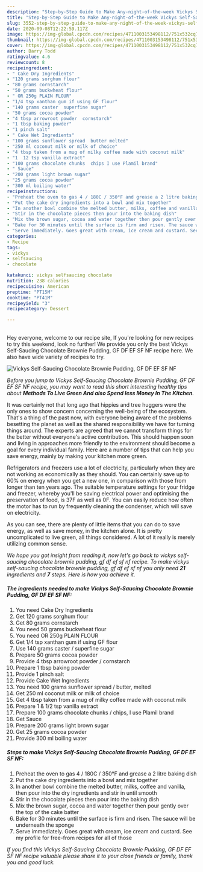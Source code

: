 ```yaml
---
description: "Step-by-Step Guide to Make Any-night-of-the-week Vickys Self-Saucing Chocolate Brownie Pudding, GF DF EF SF NF"
title: "Step-by-Step Guide to Make Any-night-of-the-week Vickys Self-Saucing Chocolate Brownie Pudding, GF DF EF SF NF"
slug: 3552-step-by-step-guide-to-make-any-night-of-the-week-vickys-self-saucing-chocolate-brownie-pudding-gf-df-ef-sf-nf
date: 2020-09-08T12:22:59.117Z
image: https://img-global.cpcdn.com/recipes/4711003153498112/751x532cq70/vickys-self-saucing-chocolate-brownie-pudding-gf-df-ef-sf-nf-recipe-main-photo.jpg
thumbnail: https://img-global.cpcdn.com/recipes/4711003153498112/751x532cq70/vickys-self-saucing-chocolate-brownie-pudding-gf-df-ef-sf-nf-recipe-main-photo.jpg
cover: https://img-global.cpcdn.com/recipes/4711003153498112/751x532cq70/vickys-self-saucing-chocolate-brownie-pudding-gf-df-ef-sf-nf-recipe-main-photo.jpg
author: Barry Todd
ratingvalue: 4.6
reviewcount: 8
recipeingredient:
- " Cake Dry Ingredients"
- "120 grams sorghum flour"
- "80 grams cornstarch"
- "50 grams buckwheat flour"
- " OR 250g PLAIN FLOUR"
- "1/4 tsp xanthan gum if using GF flour"
- "140 grams caster  superfine sugar"
- "50 grams cocoa powder"
- "4 tbsp arrowroot powder  cornstarch"
- "1 tbsp baking powder"
- "1 pinch salt"
- " Cake Wet Ingredients"
- "100 grams sunflower spread  butter melted"
- "250 ml coconut milk or milk of choice"
- "4 tbsp taken from a mug of milky coffee made with coconut milk"
- "1  12 tsp vanilla extract"
- "100 grams chocolate chunks  chips I use Plamil brand"
- " Sauce"
- "200 grams light brown sugar"
- "25 grams cocoa powder"
- "300 ml boiling water"
recipeinstructions:
- "Preheat the oven to gas 4 / 180C / 350°F and grease a 2 litre baking dish"
- "Put the cake dry ingredients into a bowl and mix together"
- "In another bowl combine the melted butter, milks, coffee and vanilla, then pour into the dry ingredients and stir in until smooth"
- "Stir in the chocolate pieces then pour into the baking dish"
- "Mix the brown sugar, cocoa and water together then pour gently over the top of the cake batter"
- "Bake for 30 minutes until the surface is firm and risen. The sauce will be underneath the sponge"
- "Serve immediately. Goes great with cream, ice cream and custard. See my profile for free-from recipes for all of those"
categories:
- Recipe
tags:
- vickys
- selfsaucing
- chocolate

katakunci: vickys selfsaucing chocolate 
nutrition: 238 calories
recipecuisine: American
preptime: "PT15M"
cooktime: "PT41M"
recipeyield: "3"
recipecategory: Dessert

---
```

<br>
Hey everyone, welcome to our recipe site, If you're looking for new recipes to try this weekend, look no further! We provide you only the best Vickys Self-Saucing Chocolate Brownie Pudding, GF DF EF SF NF recipe here. We also have wide variety of recipes to try.
<br>


![Vickys Self-Saucing Chocolate Brownie Pudding, GF DF EF SF NF](https://img-global.cpcdn.com/recipes/4711003153498112/751x532cq70/vickys-self-saucing-chocolate-brownie-pudding-gf-df-ef-sf-nf-recipe-main-photo.jpg)

<i>Before you jump to Vickys Self-Saucing Chocolate Brownie Pudding, GF DF EF SF NF recipe, you may want to read this short interesting healthy tips about 
<strong>Methods To Live Green And also Spend less Money In The Kitchen</strong>.</i>
</br>

It was certainly not that long ago that hippies and tree huggers were the only ones to show concern concerning the well-being of the ecosystem. That's a thing of the past now, with everyone being aware of the problems besetting the planet as well as the shared responsibility we have for turning things around. The experts are agreed that we cannot transform things for the better without everyone's active contribution. This should happen soon and living in approaches more friendly to the environment should become a goal for every individual family. Here are a number of tips that can help you save energy, mainly by making your kitchen more green.

Refrigerators and freezers use a lot of electricity, particularly when they are not working as economically as they should. You can certainly save up to 60% on energy when you get a new one, in comparison with those from longer than ten years ago. The suitable temperature settings for your fridge and freezer, whereby you'll be saving electrical power and optimising the preservation of food, is 37F as well as 0F. You can easily reduce how often the motor has to run by frequently cleaning the condenser, which will save on electricity.

As you can see, there are plenty of little items that you can do to save energy, as well as save money, in the kitchen alone. It is pretty uncomplicated to live green, all things considered. A lot of it really is merely utilizing common sense.


<i>We hope you got insight from reading it, now let's go back to vickys self-saucing chocolate brownie pudding, gf df ef sf nf recipe. To make vickys self-saucing chocolate brownie pudding, gf df ef sf nf you only need <strong>21</strong> ingredients and <strong>7</strong> steps. Here is how you achieve it.
</i>

##### The ingredients needed to make Vickys Self-Saucing Chocolate Brownie Pudding, GF DF EF SF NF:

1. You need  Cake Dry Ingredients
1. Get 120 grams sorghum flour
1. Get 80 grams cornstarch
1. You need 50 grams buckwheat flour
1. You need  OR 250g PLAIN FLOUR
1. Get 1/4 tsp xanthan gum if using GF flour
1. Use 140 grams caster / superfine sugar
1. Prepare 50 grams cocoa powder
1. Provide 4 tbsp arrowroot powder / cornstarch
1. Prepare 1 tbsp baking powder
1. Provide 1 pinch salt
1. Provide  Cake Wet Ingredients
1. You need 100 grams sunflower spread / butter, melted
1. Get 250 ml coconut milk or milk of choice
1. Get 4 tbsp taken from a mug of milky coffee made with coconut milk
1. Prepare 1 &amp; 1/2 tsp vanilla extract
1. Prepare 100 grams chocolate chunks / chips, I use Plamil brand
1. Get  Sauce
1. Prepare 200 grams light brown sugar
1. Get 25 grams cocoa powder
1. Provide 300 ml boiling water


##### Steps to make Vickys Self-Saucing Chocolate Brownie Pudding, GF DF EF SF NF:

1. Preheat the oven to gas 4 / 180C / 350°F and grease a 2 litre baking dish
1. Put the cake dry ingredients into a bowl and mix together
1. In another bowl combine the melted butter, milks, coffee and vanilla, then pour into the dry ingredients and stir in until smooth
1. Stir in the chocolate pieces then pour into the baking dish
1. Mix the brown sugar, cocoa and water together then pour gently over the top of the cake batter
1. Bake for 30 minutes until the surface is firm and risen. The sauce will be underneath the sponge
1. Serve immediately. Goes great with cream, ice cream and custard. See my profile for free-from recipes for all of those


<i>If you find this Vickys Self-Saucing Chocolate Brownie Pudding, GF DF EF SF NF recipe valuable please share it to your close friends or family, thank you and good luck.</i>
